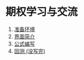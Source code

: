 # 期权学习与交流

1. [准备环境](readmePrepare.md)
2. [界面简介](readmeUi.md)
3. [公式编写](readmeCoding.md)
4. [回测 (没写完)](readmeTest.md)
